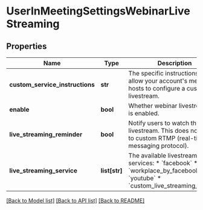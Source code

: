 # UserInMeetingSettingsWebinarLiveStreaming

## Properties
Name | Type | Description | Notes
------------ | ------------- | ------------- | -------------
**custom_service_instructions** | **str** | The specific instructions to allow your account&#x27;s meeting hosts to configure a custom livestream. | [optional] 
**enable** | **bool** | Whether webinar livestreaming is enabled. | [optional] 
**live_streaming_reminder** | **bool** | Notify users to watch the livestream. This does not apply to custom RTMP (real-time messaging protocol). | [optional] 
**live_streaming_service** | **list[str]** | The available livestreaming services: * &#x60;facebook&#x60; * &#x60;workplace_by_facebook&#x60; * &#x60;youtube&#x60; * &#x60;custom_live_streaming_service&#x60; | [optional] 

[[Back to Model list]](../README.md#documentation-for-models) [[Back to API list]](../README.md#documentation-for-api-endpoints) [[Back to README]](../README.md)

